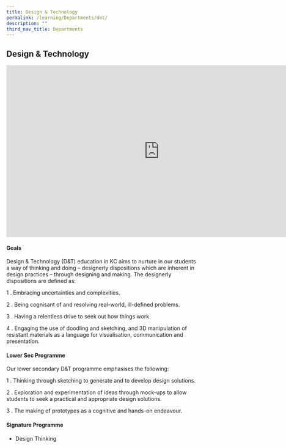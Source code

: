 ```yaml
---
title: Design & Technology
permalink: /learning/Departments/dnt/
description: ""
third_nav_title: Departments
---
```

## Design &amp; Technology

<iframe allowfullscreen="true" height="450" width="800" frameborder="0" src="https://docs.google.com/presentation/d/e/2PACX-1vSeon0B6YkUSaSuzwLCLoo1rdXr9BcVc5Bjk3dudPjYmxIG_sVQaYDtkZaPhsyXA47t_NXTeT_vk3C_/embed?start=false&amp;loop=false&amp;delayms=3000"></iframe>

#### Goals

Design &amp; Technology (D&amp;T) education in KC aims to nurture in our students a way of thinking and doing – designerly dispositions which are inherent in design practices – through designing and making. The designerly dispositions are defined as:

1 \.  Embracing uncertainties and complexities.

2 \.  Being cognisant of and resolving real-world, ill-defined problems.

3 \.  Having a relentless drive to seek out how things work.

4 \.  Engaging the use of doodling and sketching, and 3D manipulation of resistant materials as a language for visualisation, communication and presentation.

#### Lower Sec Programme

Our lower secondary D&T programme emphasises the following:

1 \.  Thinking through sketching to generate and to develop design solutions.

2 \.  Exploration and experimentation of ideas through mock-ups to allow students to seek a practical and appropriate design solutions.

3 \.  The making of prototypes as a cognitive and hands-on endeavour.

#### Signature Programme

*   Design Thinking